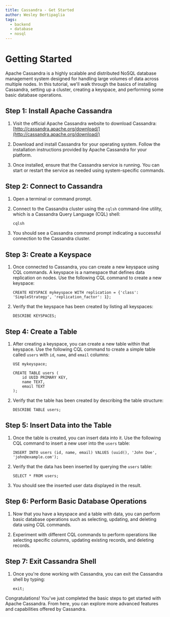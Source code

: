 ```yaml
---
title: Cassandra - Get Started
author: Wesley Bertipaglia
tags:
  - backend
  - database
  - nosql
---
```

# Getting Started

Apache Cassandra is a highly scalable and distributed NoSQL database management system designed for handling large volumes of data across multiple nodes. In this tutorial, we'll walk through the basics of installing Cassandra, setting up a cluster, creating a keyspace, and performing some basic database operations.

## Step 1: Install Apache Cassandra

1. Visit the official Apache Cassandra website to download Cassandra: [http://cassandra.apache.org/download/](http://cassandra.apache.org/download/)

2. Download and install Cassandra for your operating system. Follow the installation instructions provided by Apache Cassandra for your platform.

3. Once installed, ensure that the Cassandra service is running. You can start or restart the service as needed using system-specific commands.

## Step 2: Connect to Cassandra

1. Open a terminal or command prompt.

2. Connect to the Cassandra cluster using the `cqlsh` command-line utility, which is a Cassandra Query Language (CQL) shell:

    ```bash
    cqlsh
    ```

3. You should see a Cassandra command prompt indicating a successful connection to the Cassandra cluster.

## Step 3: Create a Keyspace

1. Once connected to Cassandra, you can create a new keyspace using CQL commands. A keyspace is a namespace that defines data replication on nodes. Use the following CQL command to create a new keyspace:

    ```cql
    CREATE KEYSPACE mykeyspace WITH replication = {'class': 'SimpleStrategy', 'replication_factor': 1};
    ```

2. Verify that the keyspace has been created by listing all keyspaces:

    ```cql
    DESCRIBE KEYSPACES;
    ```

## Step 4: Create a Table

1. After creating a keyspace, you can create a new table within that keyspace. Use the following CQL command to create a simple table called `users` with `id`, `name`, and `email` columns:

    ```cql
    USE mykeyspace;

    CREATE TABLE users (
        id UUID PRIMARY KEY,
        name TEXT,
        email TEXT
    );
    ```

2. Verify that the table has been created by describing the table structure:

    ```cql
    DESCRIBE TABLE users;
    ```

## Step 5: Insert Data into the Table

1. Once the table is created, you can insert data into it. Use the following CQL command to insert a new user into the `users` table:

    ```cql
    INSERT INTO users (id, name, email) VALUES (uuid(), 'John Doe', 'john@example.com');
    ```

2. Verify that the data has been inserted by querying the `users` table:

    ```cql
    SELECT * FROM users;
    ```

3. You should see the inserted user data displayed in the result.

## Step 6: Perform Basic Database Operations

1. Now that you have a keyspace and a table with data, you can perform basic database operations such as selecting, updating, and deleting data using CQL commands.

2. Experiment with different CQL commands to perform operations like selecting specific columns, updating existing records, and deleting records.

## Step 7: Exit Cassandra Shell

1. Once you're done working with Cassandra, you can exit the Cassandra shell by typing:

    ```cql
    exit;
    ```

Congratulations! You've just completed the basic steps to get started with Apache Cassandra. From here, you can explore more advanced features and capabilities offered by Cassandra.
